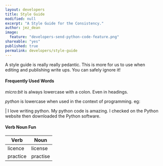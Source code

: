 ```yaml
---
layout: developers
title: Style Guide
modified: null
excerpt: "A Style Guide for the Consistency."
author: jez_dean
image:
  feature: "developers-send-python-code-feature.png"
shareable: "yes"
published: true
permalink: developers/style-guide
---
```


A style guide is really really pedantic. This is more for us to use when editing
and publishing write ups. You can safely ignore it!

#### Frequently Used Words

*micro:bit* is always lowercase with a colon. Even in headings.

*python* is lowercase when used in the context of programming. eg:

| I love writing python. My python code is amazing. I checked on the Python website then downloaded
the Python software.

#### Verb Noun Fun

| Verb | Noun |
|------|------|
|licence | license |
|practice | practise |
